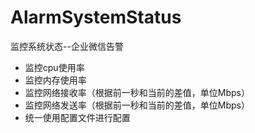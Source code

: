 # AlarmSystemStatus
监控系统状态--企业微信告警
- 监控cpu使用率
- 监控内存使用率
- 监控网络接收率（根据前一秒和当前的差值，单位Mbps）
- 监控网络发送率（根据前一秒和当前的差值，单位Mbps）
- 统一使用配置文件进行配置
